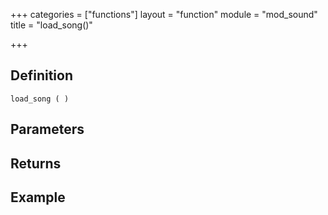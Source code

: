 +++
categories = ["functions"]
layout = "function"
module = "mod_sound"
title = "load_song()"

+++

## Definition

    load_song ( )

## Parameters

## Returns

## Example
